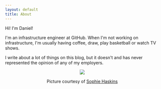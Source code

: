 ```yaml
---
layout: default
title: About
---
```


Hi! I'm Daniel!

I'm an infrastructure engineer at GitHub. When I'm not working on
infrastructure, I'm usually having coffee, draw, play basketball or watch TV
shows.

I write about a lot of things on this blog, but it doesn't and has never
represented the opinion of any of my employers.

<div style="text-align:center" >
<img src="/images/bball.jpg" />
<p>
Picture courtesy of <a href="https://twitter.com/sophaskins"> Sophie Haskins</a>
</p>
</div>
